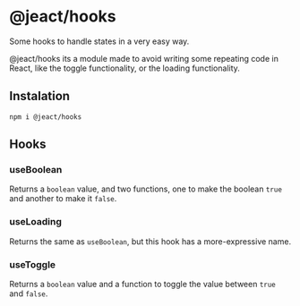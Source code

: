 # @jeact/hooks
Some hooks to handle states in a very easy way.

@jeact/hooks its a module made to avoid writing some repeating code in React, like the toggle functionality,
or the loading functionality.

## Instalation
```
npm i @jeact/hooks
```

## Hooks

### useBoolean
Returns a `boolean` value, and two functions, one to make the boolean `true` and another to make
it `false`.

### useLoading
Returns the same as `useBoolean`, but this hook has a more-expressive name.

### useToggle
Returns a `boolean` value and a function to toggle the value between `true` and `false`.